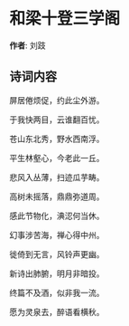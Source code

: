 # 和梁十登三学阁

**作者**: 刘跂

## 诗词内容

屏居倦烦促，约此尘外游。

于我快两目，云谁翻百忧。

苍山东北秀，野水西南浮。

平生林壑心，今老此一丘。

悲风入丛薄，扫迹瓜芋畴。

高树未摇落，鼎鼎弥道周。

感此节物化，淟涊何当休。

幻事涉苦海，禅心得中州。

徙倚到无言，风铃声更幽。

新诗出肺腑，明月非暗投。

终篇不及酒，似非我一流。

愿为灵泉去，醉语看横秋。

